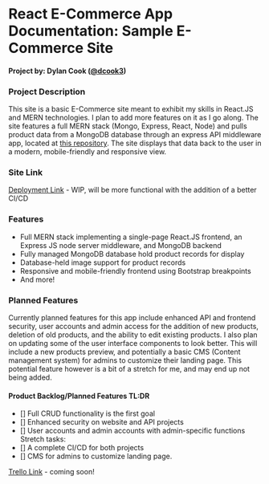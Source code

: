React E-Commerce App Documentation: Sample E-Commerce Site
===================================================

#### Project by: Dylan Cook ([@dcook3](https://github.com/dcook3))

### Project Description
This site is a basic E-Commerce site meant to exhibit my skills in React.JS and MERN technologies. I plan to add more features on it as I go along. The site features a full MERN stack (Mongo, Express, React, Node) and pulls product data from a MongoDB database through an express API middleware app, located at [this repository](https://github.com/dcook3/rProj-api). The site displays that data back to the user in a modern, mobile-friendly and responsive view.

### Site Link
[Deployment Link](https://earnest-trifle-07d235.netlify.app) - WIP, will be more functional with the addition of a better CI/CD

### Features
- Full MERN stack implementing a single-page React.JS frontend, an Express JS node server middleware, and MongoDB backend
- Fully managed MongoDB database hold product records for display
- Database-held image support for product records
- Responsive and mobile-friendly frontend using Bootstrap breakpoints
- And more!


### Planned Features
Currently planned features for this app include enhanced API and frontend security, user accounts and admin access for the addition of new products, deletion of old products, and the ability to edit existing products. I also plan on updating some of the user interface components to look better. This will include a new products preview, and potentially a basic CMS (Content management system) for admins to customize their landing page. This potential feature however is a bit of a stretch for me, and may end up not being added.

#### Product Backlog/Planned Features TL:DR
- [] Full CRUD functionality is the first goal 
- [] Enhanced security on website and API projects
- [] User accounts and admin accounts with admin-specific functions 
Stretch tasks:
- [] A complete CI/CD for both projects
- [] CMS for admins to customize landing page.

[Trello Link]() - coming soon!